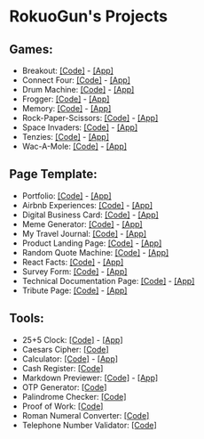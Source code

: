 # RokuoGun's Projects

## Games: 
+ Breakout: [[Code]](https://github.com/RokuoGun/rokuogun.github.io/tree/main/projects/games/breakout) - [[App]](https://rokuogun.github.io/projects/games/breakout/index.html)
+ Connect Four: [[Code]](https://github.com/RokuoGun/rokuogun.github.io/tree/main/projects/games/connect_four) - [[App]](https://rokuogun.github.io/projects/games/connect_four/index.html)
+ Drum Machine: [[Code]](https://github.com/RokuoGun/rokuogun.github.io/tree/main/projects/games/drum_machine) - [[App]](https://rokuogun.github.io/projects/games/drum_machine/index.html)
+ Frogger: [[Code]](https://github.com/RokuoGun/rokuogun.github.io/tree/main/projects/games/frogger) - [[App]](https://rokuogun.github.io/projects/games/frogger/index.html)
+ Memory: [[Code]](https://github.com/RokuoGun/rokuogun.github.io/tree/main/projects/games/memory) - [[App]](https://rokuogun.github.io/projects/games/memory/index.html)
+ Rock-Paper-Scissors: [[Code]](https://github.com/RokuoGun/rokuogun.github.io/tree/main/projects/games/rock-paper-scissors) - [[App]](https://rokuogun.github.io/projects/games/rock-paper-scissors/index.html)
+ Space Invaders: [[Code]](https://github.com/RokuoGun/rokuogun.github.io/tree/main/projects/games/space_invaders) - [[App]](https://rokuogun.github.io/projects/games/space_invaders/index.html)
+ Tenzies: [[Code]](https://github.com/RokuoGun/rokuogun.github.io/tree/main/projects/games/tenzies) - [[App]](https://rokuogun.github.io/projects/games/tenzies/index.html)
+ Wac-A-Mole: [[Code]](https://github.com/RokuoGun/rokuogun.github.io/tree/main/projects/games/wac-a-mole) - [[App]](https://rokuogun.github.io/projects/games/wac-a-mole/index.html)

## Page Template:
+ Portfolio: [[Code]](https://github.com/RokuoGun/rokuogun.github.io/blob/main/index.html) - [[App]](https://rokuogun.github.io)
+ Airbnb Experiences: [[Code]](https://github.com/RokuoGun/rokuogun.github.io/tree/main/projects/page_template/airbnb_experiences) - [[App]](https://rokuogun.github.io/projects/page_template/airbnb_experiences/index.html)
+ Digital Business Card: [[Code]](https://github.com/RokuoGun/rokuogun.github.io/tree/main/projects/page_template/digital_business_card) - [[App]](https://rokuogun.github.io/projects/page_template/digital_business_card/index.html)
+ Meme Generator: [[Code]](https://github.com/RokuoGun/rokuogun.github.io/tree/main/projects/page_template/meme_generator) - [[App]](https://rokuogun.github.io/projects/page_template/meme_generator/index.html)
+ My Travel Journal: [[Code]](https://github.com/RokuoGun/rokuogun.github.io/tree/main/projects/page_template/my_travel_journal) - [[App]](https://rokuogun.github.io/projects/page_template/my_travel_journal/index.html)
+ Product Landing Page: [[Code]](https://github.com/RokuoGun/rokuogun.github.io/tree/main/projects/page_template/product_landing_page) - [[App]](https://rokuogun.github.io/projects/page_template/product_landing_page/index.html)
+ Random Quote Machine: [[Code]](https://github.com/RokuoGun/rokuogun.github.io/tree/main/projects/page_template/random_quote_machine) - [[App]](https://rokuogun.github.io/projects/page_template/random_quote_machine/index.html)
+ React Facts: [[Code]](https://github.com/RokuoGun/rokuogun.github.io/tree/main/projects/page_template/react_facts) - [[App]](https://rokuogun.github.io/projects/page_template/react_facts/index.html)
+ Survey Form: [[Code]](https://github.com/RokuoGun/rokuogun.github.io/tree/main/projects/page_template/survey_form) - [[App]](https://rokuogun.github.io/projects/page_template/survey_form/index.html)
+ Technical Documentation Page: [[Code]](https://github.com/RokuoGun/rokuogun.github.io/tree/main/projects/page_template/tech_doc_page) - [[App]](https://rokuogun.github.io/projects/page_template/tech_doc_page/index.html)
+ Tribute Page: [[Code]](https://github.com/RokuoGun/rokuogun.github.io/tree/main/projects/page_template/tribute_page) - [[App]](https://rokuogun.github.io/projects/page_template/tribute_page/index.html)


## Tools:
+ 25+5 Clock: [[Code]](https://github.com/RokuoGun/rokuogun.github.io/tree/main/projects/tools/25+5_clock) - [[App]](https://rokuogun.github.io/projects/tools/25+5_clock/index.html)
+ Caesars Cipher: [[Code]](https://github.com/RokuoGun/rokuogun.github.io/tree/main/projects/tools/caesars_cipher)
+ Calculator: [[Code]](https://github.com/RokuoGun/rokuogun.github.io/tree/main/projects/tools/calculator) - [[App]](https://rokuogun.github.io/projects/tools/calculator/index.html)
+ Cash Register: [[Code]](https://github.com/RokuoGun/rokuogun.github.io/tree/main/projects/tools/cash_register)
+ Markdown Previewer: [[Code]](https://github.com/RokuoGun/rokuogun.github.io/tree/main/projects/tools/markdown_previewer) - [[App]](https://rokuogun.github.io/projects/tools/markdown_previewer/index.html)
+ OTP Generator: [[Code]](https://github.com/RokuoGun/rokuogun.github.io/tree/main/projects/tools/otp_generator)
+ Palindrome Checker: [[Code]](https://github.com/RokuoGun/rokuogun.github.io/tree/main/projects/tools/palindrome_checker)
+ Proof of Work: [[Code]](https://github.com/RokuoGun/rokuogun.github.io/tree/main/projects/tools/proof_of_work)
+ Roman Numeral Converter: [[Code]](https://github.com/RokuoGun/rokuogun.github.io/tree/main/projects/tools/roman_numeral_converter)
+ Telephone Number Validator: [[Code]](https://github.com/RokuoGun/rokuogun.github.io/tree/main/projects/tools/telephone_number_validator)
